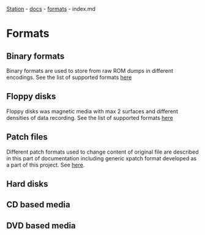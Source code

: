 [Station](../../README.md) - [docs](../index.md) - [formats](./index.md) - index.md

# Formats

## Binary formats
Binary formats are used to store from raw ROM dumps in different encodings.
See the list of supported formats [here](./binary/index.md)

## Floppy disks
Floppy disks was magnetic media with max 2 surfaces and different densities of data recording.
See the list of supported formats [here](./floppy-disks/index.md)

## Patch files
Different patch formats used to change content of original file are described in this part of 
documentation including generic xpatch format developed as a part of this project. See 
[here](./patches/index.md).

## Hard disks


## CD based media


## DVD based media





